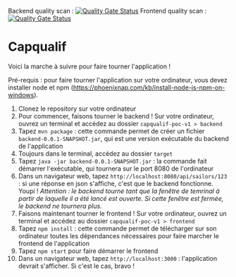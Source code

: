 Backend quality scan : [![Quality Gate Status](https://sonarcloud.io/api/project_badges/measure?project=capqualif_capqualif-poc-v1-back&metric=alert_status)](https://sonarcloud.io/dashboard?id=capqualif_capqualif-poc-v1-back) 
Frontend quality scan : [![Quality Gate Status](https://sonarcloud.io/api/project_badges/measure?project=capqualif_capqualif-poc-v1-front&metric=alert_status)](https://sonarcloud.io/dashboard?id=capqualif_capqualif-poc-v1-front)

# Capqualif

Voici la marche à suivre pour faire tourner l'application !

Pré-requis : pour faire tourner l'application sur votre ordinateur, vous devez installer node et npm (https://phoenixnap.com/kb/install-node-js-npm-on-windows).

1) Clonez le repository sur votre ordinateur
2) Pour commencer, faisons tourner le backend ! Sur votre ordinateur, ouvrez un terminal et accédez au dossier `capqualif-poc-v1 > backend`
3) Tapez `mvn package` : cette commande permet de créer un fichier `backend-0.0.1-SNAPSHOT.jar`, qui est une version exécutable du backend de l'application
4) Toujours dans le terminal, accédez au dossier `target`
5) Tapez `java -jar backend-0.0.1-SNAPSHOT.jar` : la commande fait démarrer l'exécutable, qui tournera sur le port 8080 de l'ordinateur
6) Dans un navigateur web, tapez `http://localhost:8080/api/sailors/123` : si une réponse en json s'affiche, c'est que le backend fonctionne. Youpi !
*Attention : le backend tourne tant que la fenêtre de temrinal à partir de laquelle il a été lancé est ouverte. Si cette fenêtre est fermée, le backend ne tournera plus.*
7) Faisons maintenant tourner le frontend ! Sur votre ordinateur, ouvrez un terminal et accédez au dossier `capqualif-poc-v1 > frontend`
8) Tapez `npm install` : cette commande permet de télécharger sur son ordinateur toutes les dépendances nécessaires pour faire marcher le frontend de l'application
9) Tapez `npm start` pour faire démarrer le frontend
10) Dans un navigateur web, tapez `http://localhost:3000` : l'application devrait s'afficher. Si c'est le cas, bravo !
